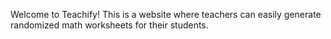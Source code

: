 Welcome to Teachify! This is a website where teachers can easily generate randomized math worksheets for their students. 
